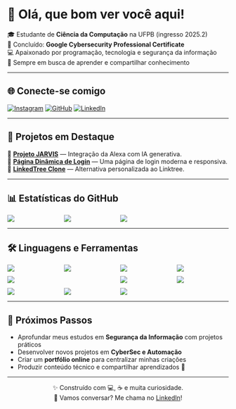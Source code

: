 # 👋 Olá, que bom ver você aqui! 

🎓 Estudante de **Ciência da Computação** na UFPB (ingresso 2025.2)  
🔐 Concluído: **Google Cybersecurity Professional Certificate**  
💻 Apaixonado por programação, tecnologia e segurança da informação  
🌱 Sempre em busca de aprender e compartilhar conhecimento  

---

## 🌐 Conecte-se comigo
[![Instagram](https://img.shields.io/badge/-Instagram-%23E4405F?style=for-the-badge&logo=instagram&logoColor=white)](https://instagram.com/m.g_quirino)
[![GitHub](https://img.shields.io/badge/-GitHub-%2324292e?style=for-the-badge&logo=github&logoColor=white)](https://github.com/DevMarcos1010)
[![LinkedIn](https://img.shields.io/badge/-LinkedIn-%230077B5?style=for-the-badge&logo=linkedin&logoColor=white)](https://linkedin.com/in/marcos-guilherme-gabriel-quirino)

---

## 🚀 Projetos em Destaque  

🔹 [**Projeto JARVIS**](https://github.com/DevMarcos1010/n8n-alexa-agent) — Integração da Alexa com IA generativa.  
🔹 [**Página Dinâmica de Login**](https://github.com/DevMarcos1010/the-landpage) — Uma página de login moderna e responsiva.  
🔹 [**LinkedTree Clone**](https://github.com/DevMarcos1010/linked-tree-clone) — Alternativa personalizada ao Linktree.  

---

## 📊 Estatísticas do GitHub  

<div align="center" style="display: grid; grid-template-columns: repeat(4, 1fr); gap: 10px;">

<img src="https://github-readme-stats.vercel.app/api?username=DevMarcos1010&show_icons=true&theme=tokyonight">
<img src="https://streak-stats.demolab.com?user=DevMarcos1010&theme=tokyonight">
<img src="https://github-readme-stats.vercel.app/api/top-langs/?username=DevMarcos1010&layout=compact&theme=tokyonight">

</div>

---

## 🛠️ Linguagens e Ferramentas  

<div align="center" style="display: grid; grid-template-columns: repeat(4, 1fr); gap: 10px;">

  <img src="https://img.shields.io/badge/-HTML5-%23E34F26?style=for-the-badge&logo=html5&logoColor=white" />
  <img src="https://img.shields.io/badge/-CSS3-%231572B6?style=for-the-badge&logo=css3&logoColor=white" />
  <img src="https://img.shields.io/badge/-JavaScript-%23F7DF1E?style=for-the-badge&logo=javascript&logoColor=black" />
  <img src="https://img.shields.io/badge/-Python-%233776AB?style=for-the-badge&logo=python&logoColor=white" />
  <img src="https://img.shields.io/badge/-MySQL-%234479A1?style=for-the-badge&logo=mysql&logoColor=white" />
  <br>
  <img src="https://img.shields.io/badge/-Bash-%234EAA25?style=for-the-badge&logo=gnubash&logoColor=white" />
  <img src="https://img.shields.io/badge/-Linux-%23FCC624?style=for-the-badge&logo=linux&logoColor=black" />
  <img src="https://img.shields.io/badge/-Git-%23F05032?style=for-the-badge&logo=git&logoColor=white" />
  <img src="https://img.shields.io/badge/-Node.js-%23339933?style=for-the-badge&logo=node.js&logoColor=white" />
  <img src="https://img.shields.io/badge/-C%23-%23239120?style=for-the-badge&logo=csharp&logoColor=white" />

</div>

---

## 🎯 Próximos Passos  

- Aprofundar meus estudos em **Segurança da Informação** com projetos práticos  
- Desenvolver novos projetos em **CyberSec e Automação**  
- Criar um **portfólio online** para centralizar minhas criações  
- Produzir conteúdo técnico e compartilhar aprendizados 🚀  

---

<div align="center">

✨ Construído com 💻, ☕ e muita curiosidade.  
📩 Vamos conversar? Me chama no [LinkedIn](https://linkedin.com/in/marcos-guilherme-gabriel-quirino)!  

</div>
